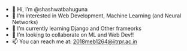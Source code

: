 - 👋 Hi, I’m @shashwatbahuguna
- 👀 I’m interested in Web Development, Machine Learning (and Neural Networks)
- 🌱 I’m currently learning Django and Other frameorks
- 💞️ I’m looking to collaborate on ML and Web Dev!!
- 📫 You can reach me at: 2018meb1264@iitrpr.ac.in

<!---
shashwatbahuguna/shashwatbahuguna is a ✨ special ✨ repository because its `README.md` (this file) appears on your GitHub profile.
You can click the Preview link to take a look at your changes.
--->
